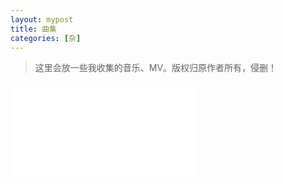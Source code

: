 ```yaml
---
layout: mypost
title: 曲集
categories: [杂]
---
```

> 这里会放一些我收集的音乐、MV。版权归原作者所有，侵删！
<iframe src="//player.bilibili.com/player.html?aid=511151900&bvid=BV1hu411C7cR&cid=589707719&page=1&as_wide=1&high_quality=1&danmaku=0" scrolling="no" border="0" frameborder="no" framespacing="0" allowfullscreen="true"> </iframe>
